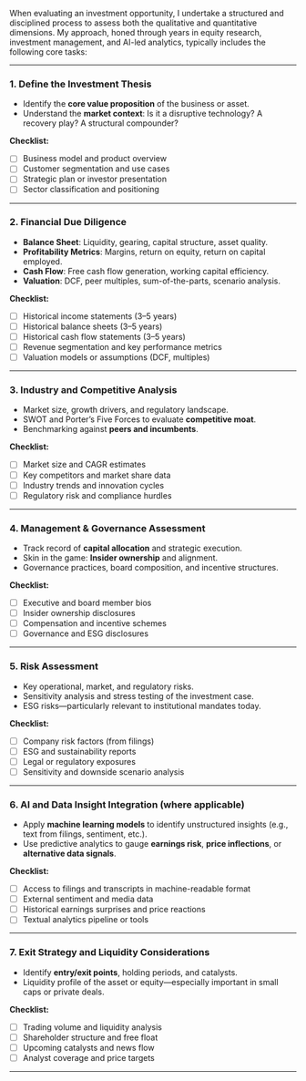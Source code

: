 When evaluating an investment opportunity, I undertake a structured and disciplined process to assess both the qualitative and quantitative dimensions. My approach, honed through years in equity research, investment management, and AI-led analytics, typically includes the following core tasks:

---

### 1. **Define the Investment Thesis**

* Identify the **core value proposition** of the business or asset.
* Understand the **market context**: Is it a disruptive technology? A recovery play? A structural compounder?

**Checklist:**
- [ ] Business model and product overview
- [ ] Customer segmentation and use cases
- [ ] Strategic plan or investor presentation
- [ ] Sector classification and positioning

---

### 2. **Financial Due Diligence**

* **Balance Sheet**: Liquidity, gearing, capital structure, asset quality.
* **Profitability Metrics**: Margins, return on equity, return on capital employed.
* **Cash Flow**: Free cash flow generation, working capital efficiency.
* **Valuation**: DCF, peer multiples, sum-of-the-parts, scenario analysis.

**Checklist:**
- [ ] Historical income statements (3–5 years)
- [ ] Historical balance sheets (3–5 years)
- [ ] Historical cash flow statements (3–5 years)
- [ ] Revenue segmentation and key performance metrics
- [ ] Valuation models or assumptions (DCF, multiples)

---

### 3. **Industry and Competitive Analysis**

* Market size, growth drivers, and regulatory landscape.
* SWOT and Porter’s Five Forces to evaluate **competitive moat**.
* Benchmarking against **peers and incumbents**.

**Checklist:**
- [ ] Market size and CAGR estimates
- [ ] Key competitors and market share data
- [ ] Industry trends and innovation cycles
- [ ] Regulatory risk and compliance hurdles

---

### 4. **Management & Governance Assessment**

* Track record of **capital allocation** and strategic execution.
* Skin in the game: **Insider ownership** and alignment.
* Governance practices, board composition, and incentive structures.

**Checklist:**
- [ ] Executive and board member bios
- [ ] Insider ownership disclosures
- [ ] Compensation and incentive schemes
- [ ] Governance and ESG disclosures

---

### 5. **Risk Assessment**

* Key operational, market, and regulatory risks.
* Sensitivity analysis and stress testing of the investment case.
* ESG risks—particularly relevant to institutional mandates today.

**Checklist:**
- [ ] Company risk factors (from filings)
- [ ] ESG and sustainability reports
- [ ] Legal or regulatory exposures
- [ ] Sensitivity and downside scenario analysis

---

### 6. **AI and Data Insight Integration (where applicable)**

* Apply **machine learning models** to identify unstructured insights (e.g., text from filings, sentiment, etc.).
* Use predictive analytics to gauge **earnings risk**, **price inflections**, or **alternative data signals**.

**Checklist:**
- [ ] Access to filings and transcripts in machine-readable format
- [ ] External sentiment and media data
- [ ] Historical earnings surprises and price reactions
- [ ] Textual analytics pipeline or tools

---

### 7. **Exit Strategy and Liquidity Considerations**

* Identify **entry/exit points**, holding periods, and catalysts.
* Liquidity profile of the asset or equity—especially important in small caps or private deals.

**Checklist:**
- [ ] Trading volume and liquidity analysis
- [ ] Shareholder structure and free float
- [ ] Upcoming catalysts and news flow
- [ ] Analyst coverage and price targets

---


